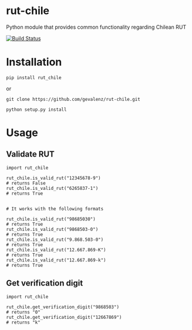 # rut-chile
Python module that provides common functionality regarding Chilean RUT

[![Build Status](https://travis-ci.com/gevalenz/rut-chile.svg?token=K7zbkgBiGA3AKhLgGz8a&branch=master)](https://travis-ci.com/gevalenz/rut-chile)

# Installation
``` 
pip install rut_chile
```
or
```
git clone https://github.com/gevalenz/rut-chile.git

python setup.py install
```

# Usage
## Validate RUT
```
import rut_chile

rut_chile.is_valid_rut("12345678-9")
# returns False
rut_chile.is_valid_rut("6265837-1")
# returns True


# It works with the following formats

rut_chile.is_valid_rut("98685030")
# returns True
rut_chile.is_valid_rut("9868503-0")
# returns True
rut_chile.is_valid_rut("9.868.503-0")
# returns True
rut_chile.is_valid_rut("12.667.869-K")
# returns True
rut_chile.is_valid_rut("12.667.869-k")
# returns True
```

## Get verification digit

```
import rut_chile

rut_chile.get_verification_digit("9868503")
# returns "0"
rut_chile.get_verification_digit("12667869")
# returns "k"
```